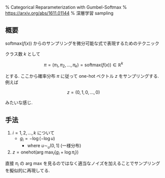 % Categorical Reparameterization with Gumbel-Softmax
% https://arxiv.org/abs/1611.01144
% 深層学習 sampling

## 概要

$\text{softmax}(f(x))$ からのサンプリングを微分可能な式で表現するためのテクニック

クラス数 $k$ として

$$\pi = ( \pi_1, \pi_2, \ldots, \pi_k) = \text{softmax}(f(x)) \in \mathbb{R}^k$$

とする. ここから確率分布 $\pi$ に従って one-hot ベクトル $z$ をサンプリングする.
例えば

$$z = (0, 1, 0, \ldots, 0)$$

みたいな感じ.

## 手法

1. $i=1,2,\ldots,k$ について
    - $g_i = -\log \left( -\log u \right)$
        - where $u \sim_u (0,1]$ (一様分布)
1. $z = \text{onehot}\left( \text{arg max}_i \{ g_i + \log \pi_i \} \right)$

直接 $\pi_i$ の $\text{arg max}$
を見るのではなく適当なノイズを加えることでサンプリングを擬似的に再現してる.



